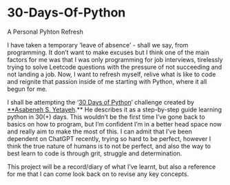 # 30-Days-Of-Python
A Personal Pyhton Refresh

I have taken a temporary ‘leave of absence’ - shall we say, from programming. It don’t want to make excuses but I think one of the main factors for me was that I was only programming for job interviews, tirelessly trying to solve Leetcode questions with the pressure of not succeeding and not landing a job. Now, I want to refresh myself, relive what is like to code and reignite that passion inside of me starting with Python, where it all begun for me. 

I shall be attempting the ‘[30 Days of Python](https://github.com/Asabeneh/30-Days-Of-Python)’ challenge created by [**Asabeneh S. Yetayeh](https://github.com/Asabeneh).** He describes it as a step-by-step guide learning python in 30(+) days. This wouldn’t be the first time I’ve gone back to basics on how to program, but I’m confident I’m in a better head space now and really aim to make the most of this. I can admit that I’ve been dependent on ChatGPT recently, trying so hard to be perfect, however I think the true nature of humans is to not be perfect, and also the way to best learn to code is through grit, struggle and determination.

This project will be a record/diary of what I’ve learnt, but also a reference for me that I can come look back on to revise any key concepts.
